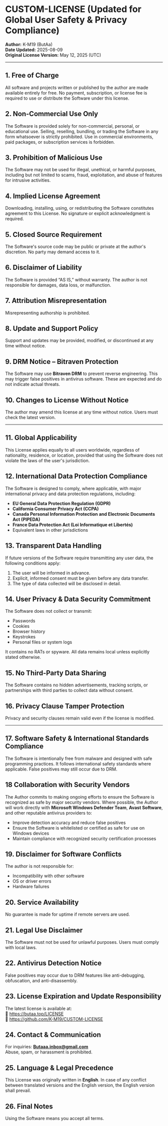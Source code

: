 # CUSTOM-LICENSE (Updated for Global User Safety & Privacy Compliance)

**Author:** K-M19 (ButAa)  
**Date Updated:** 2025-08-09  
**Original License Version:** May 12, 2025 (UTC)

---

## 1. Free of Charge
All software and projects written or published by the author are made available entirely for free. No payment, subscription, or license fee is required to use or distribute the Software under this license.

## 2. Non-Commercial Use Only
The Software is provided solely for non-commercial, personal, or educational use. Selling, reselling, bundling, or trading the Software in any form whatsoever is strictly prohibited. Use in commercial environments, paid packages, or subscription services is forbidden.

## 3. Prohibition of Malicious Use
The Software may not be used for illegal, unethical, or harmful purposes, including but not limited to scams, fraud, exploitation, and abuse of features for intrusive activities.

## 4. Implied License Agreement
Downloading, installing, using, or redistributing the Software constitutes agreement to this License. No signature or explicit acknowledgment is required.

## 5. Closed Source Requirement
The Software's source code may be public or private at the author's discretion. No party may demand access to it.

## 6. Disclaimer of Liability
The Software is provided “AS IS,” without warranty. The author is not responsible for damages, data loss, or malfunction.

## 7. Attribution Misrepresentation
Misrepresenting authorship is prohibited.

## 8. Update and Support Policy
Support and updates may be provided, modified, or discontinued at any time without notice.

## 9. DRM Notice – Bitraven Protection
The Software may use **Bitraven DRM** to prevent reverse engineering. This may trigger false positives in antivirus software. These are expected and do not indicate actual threats.

## 10. Changes to License Without Notice
The author may amend this license at any time without notice. Users must check the latest version.

---

## 11. Global Applicability
This License applies equally to all users worldwide, regardless of nationality, residence, or location, provided that using the Software does not violate the laws of the user's jurisdiction.

## 12. International Data Protection Compliance
The Software is designed to comply, where applicable, with major international privacy and data protection regulations, including:  
- **EU General Data Protection Regulation (GDPR)**  
- **California Consumer Privacy Act (CCPA)**  
- **Canada Personal Information Protection and Electronic Documents Act (PIPEDA)**  
- **France Data Protection Act (Loi Informatique et Libertés)**  
- Equivalent laws in other jurisdictions  

## 13. Transparent Data Handling
If future versions of the Software require transmitting any user data, the following conditions apply:  
1. The user will be informed in advance.  
2. Explicit, informed consent must be given before any data transfer.  
3. The type of data collected will be disclosed in detail.

## 14. User Privacy & Data Security Commitment
The Software does not collect or transmit:  
- Passwords  
- Cookies  
- Browser history  
- Keystrokes  
- Personal files or system logs  

It contains no RATs or spyware. All data remains local unless explicitly stated otherwise.

## 15. No Third-Party Data Sharing
The Software contains no hidden advertisements, tracking scripts, or partnerships with third parties to collect data without consent.

## 16. Privacy Clause Tamper Protection
Privacy and security clauses remain valid even if the license is modified.

---

## 17. Software Safety & International Standards Compliance
The Software is intentionally free from malware and designed with safe programming practices. It follows international safety standards where applicable. False positives may still occur due to DRM.

## 18 Collaboration with Security Vendors
The Author commits to making ongoing efforts to ensure the Software is recognized as safe by major security vendors.
Where possible, the Author will work directly with **Microsoft Windows Defender Team**, **Avast Software**, and other reputable antivirus providers to:
- Improve detection accuracy and reduce false positives
- Ensure the Software is whitelisted or certified as safe for use on Windows devices
- Maintain compliance with recognized security certification processes

## 19. Disclaimer for Software Conflicts
The author is not responsible for:  
- Incompatibility with other software  
- OS or driver errors  
- Hardware failures  

## 20. Service Availability
No guarantee is made for uptime if remote servers are used.

## 21. Legal Use Disclaimer
The Software must not be used for unlawful purposes. Users must comply with local laws.

## 22. Antivirus Detection Notice
False positives may occur due to DRM features like anti-debugging, obfuscation, and anti-disassembly.

## 23. License Expiration and Update Responsibility
The latest license is available at:  
🔗 https://butaa.top/LICENSE  
🔗 https://github.com/K-M19/CUSTOM-LICENSE

## 24. Contact & Communication
For inquiries: **Butaaa.inbox@gmail.com**  
Abuse, spam, or harassment is prohibited.

## 25. Language & Legal Precedence
This License was originally written in **English**. In case of any conflict between translated versions and the English version, the English version shall prevail.

## 26. Final Notes
Using the Software means you accept all terms.
